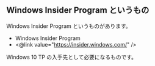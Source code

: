 ## Windows Insider Program というもの

Windows Insider Program というものがあります。

*  Windows Insider Program
  *  <@link value="https://insider.windows.com/" />

Windows 10 TP の入手先として必要になるものです。

